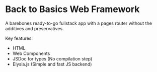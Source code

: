 # Back to Basics Web Framework

A barebones ready-to-go fullstack app with a pages router without the additives and preservatives.

Key features:

- HTML
- Web Components
- JSDoc for types (No compilation step)
- Elysia.js (Simple and fast JS backend)